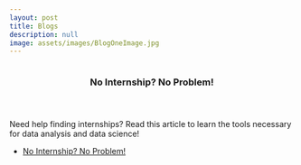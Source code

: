 ```yaml
---
layout: post
title: Blogs
description: null
image: assets/images/BlogOneImage.jpg
---
```

<!-- One -->
<section id="one" class="spotlights">
	<section>
		<a href="BlogNumberOne.md" class="image">
			<img src="{% link assets/images/BlogOneImage.jpg %}" alt="" data-position="center center" />
		</a>
		<div class="content">
			<div class="inner">
				<header class="major">
					<h3>No Internship? No Problem!</h3>
				</header>
				<p>Need help finding internships? Read this article to learn the tools necessary for data analysis and data science!</p>
				<ul class="actions">
					<li><a href="BlogNumberOne.md" class="button">No Internship? No Problem!</a></li>
				</ul>
			</div>
		</div>
	</section>
</section>
